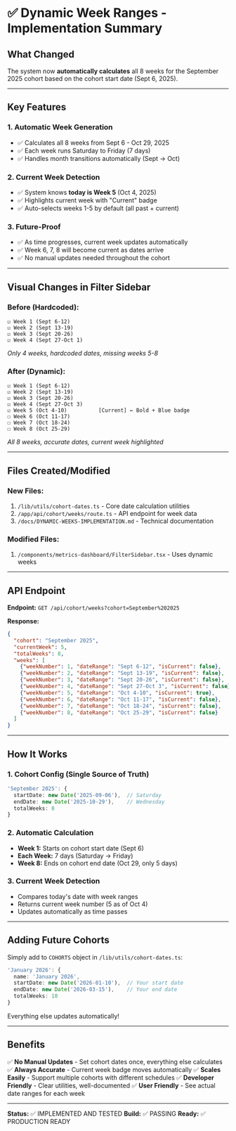# ✅ Dynamic Week Ranges - Implementation Summary

## What Changed

The system now **automatically calculates** all 8 weeks for the September 2025 cohort based on the cohort start date (Sept 6, 2025).

---

## Key Features

### 1. **Automatic Week Generation**
- ✅ Calculates all 8 weeks from Sept 6 - Oct 29, 2025
- ✅ Each week runs Saturday to Friday (7 days)
- ✅ Handles month transitions automatically (Sept → Oct)

### 2. **Current Week Detection**
- ✅ System knows **today is Week 5** (Oct 4, 2025)
- ✅ Highlights current week with "Current" badge
- ✅ Auto-selects weeks 1-5 by default (all past + current)

### 3. **Future-Proof**
- ✅ As time progresses, current week updates automatically
- ✅ Week 6, 7, 8 will become current as dates arrive
- ✅ No manual updates needed throughout the cohort

---

## Visual Changes in Filter Sidebar

### Before (Hardcoded):
```
☑ Week 1 (Sept 6-12)
☑ Week 2 (Sept 13-19)
☑ Week 3 (Sept 20-26)
☑ Week 4 (Sept 27-Oct 1)
```
*Only 4 weeks, hardcoded dates, missing weeks 5-8*

### After (Dynamic):
```
☑ Week 1 (Sept 6-12)
☑ Week 2 (Sept 13-19)
☑ Week 3 (Sept 20-26)
☑ Week 4 (Sept 27-Oct 3)
☑ Week 5 (Oct 4-10)          [Current] ← Bold + Blue badge
☐ Week 6 (Oct 11-17)
☐ Week 7 (Oct 18-24)
☐ Week 8 (Oct 25-29)
```
*All 8 weeks, accurate dates, current week highlighted*

---

## Files Created/Modified

### New Files:
1. `/lib/utils/cohort-dates.ts` - Core date calculation utilities
2. `/app/api/cohort/weeks/route.ts` - API endpoint for week data
3. `/docs/DYNAMIC-WEEKS-IMPLEMENTATION.md` - Technical documentation

### Modified Files:
1. `/components/metrics-dashboard/FilterSidebar.tsx` - Uses dynamic weeks

---

## API Endpoint

**Endpoint:** `GET /api/cohort/weeks?cohort=September%202025`

**Response:**
```json
{
  "cohort": "September 2025",
  "currentWeek": 5,
  "totalWeeks": 8,
  "weeks": [
    {"weekNumber": 1, "dateRange": "Sept 6-12", "isCurrent": false},
    {"weekNumber": 2, "dateRange": "Sept 13-19", "isCurrent": false},
    {"weekNumber": 3, "dateRange": "Sept 20-26", "isCurrent": false},
    {"weekNumber": 4, "dateRange": "Sept 27-Oct 3", "isCurrent": false},
    {"weekNumber": 5, "dateRange": "Oct 4-10", "isCurrent": true},
    {"weekNumber": 6, "dateRange": "Oct 11-17", "isCurrent": false},
    {"weekNumber": 7, "dateRange": "Oct 18-24", "isCurrent": false},
    {"weekNumber": 8, "dateRange": "Oct 25-29", "isCurrent": false}
  ]
}
```

---

## How It Works

### 1. Cohort Config (Single Source of Truth)
```typescript
'September 2025': {
  startDate: new Date('2025-09-06'),  // Saturday
  endDate: new Date('2025-10-29'),    // Wednesday
  totalWeeks: 8
}
```

### 2. Automatic Calculation
- **Week 1:** Starts on cohort start date (Sept 6)
- **Each Week:** 7 days (Saturday → Friday)
- **Week 8:** Ends on cohort end date (Oct 29, only 5 days)

### 3. Current Week Detection
- Compares today's date with week ranges
- Returns current week number (5 as of Oct 4)
- Updates automatically as time passes

---

## Adding Future Cohorts

Simply add to `COHORTS` object in `/lib/utils/cohort-dates.ts`:

```typescript
'January 2026': {
  name: 'January 2026',
  startDate: new Date('2026-01-10'),  // Your start date
  endDate: new Date('2026-03-15'),    // Your end date
  totalWeeks: 10
}
```

Everything else updates automatically!

---

## Benefits

✅ **No Manual Updates** - Set cohort dates once, everything else calculates
✅ **Always Accurate** - Current week badge moves automatically
✅ **Scales Easily** - Support multiple cohorts with different schedules
✅ **Developer Friendly** - Clear utilities, well-documented
✅ **User Friendly** - See actual date ranges for each week

---

**Status:** ✅ IMPLEMENTED AND TESTED
**Build:** ✅ PASSING
**Ready:** ✅ PRODUCTION READY
